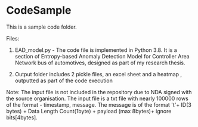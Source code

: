 # CodeSample

This is a sample code folder.

Files:
1. EAD_model.py - The code file is implemented in Python 3.8. It is a section of Entropy-based Anomaly Detection Model for Controller Area Network bus of automotives,
designed as part of my research thesis. 

2. Output folder includes 2 pickle files, an excel sheet and a heatmap , outputted as part of the code execution

Note: 
The input file is not included in the repository due to NDA signed with the source organisation. 
The input file is a txt file with nearly 100000 rows of the format - timestamp, message. 
The message is of the format 't'+ ID(3 bytes) + Data Length Count(1byte) + payload (max 8bytes)+ ignore bits[4bytes].
